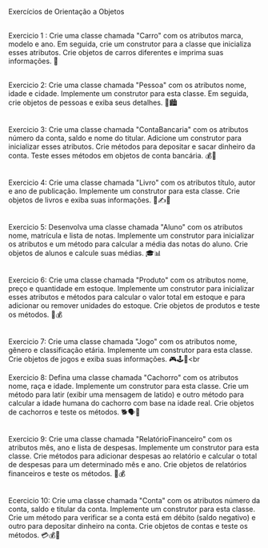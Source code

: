 Exercícios de Orientação a Objetos<br><br>

Exercicio 1 : Crie uma classe chamada "Carro" com os atributos marca, modelo e ano. Em seguida, crie um construtor para a classe que inicializa esses atributos. Crie objetos de carros diferentes e imprima suas informações. 🚗<br><br>

Exercicio 2: Crie uma classe chamada "Pessoa" com os atributos nome, idade e cidade. Implemente um construtor para esta classe. Em seguida, crie objetos de pessoas e exiba seus detalhes. 👤🏙️<br><br>

Exercicio 3: Crie uma classe chamada "ContaBancaria" com os atributos número da conta, saldo e nome do titular. Adicione um construtor para inicializar esses atributos. Crie métodos para depositar e sacar dinheiro da conta. Teste esses métodos em objetos de conta bancária. 💰🏦<br><br>

Exercicio 4: Crie uma classe chamada "Livro" com os atributos título, autor e ano de publicação. Implemente um construtor para esta classe. Crie objetos de livros e exiba suas informações. 📖✍️📅<br><br>

Exercicio 5: Desenvolva uma classe chamada "Aluno" com os atributos nome, matrícula e lista de notas. Implemente um construtor para inicializar os atributos e um método para calcular a média das notas do aluno. Crie objetos de alunos e calcule suas médias. 🎓📊<br><br>

Exercicio 6: Crie uma classe chamada "Produto" com os atributos nome, preço e quantidade em estoque. Implemente um construtor para inicializar esses atributos e métodos para calcular o valor total em estoque e para adicionar ou remover unidades do estoque. Crie objetos de produtos e teste os métodos. 🛒💰<br><br>

Exercicio 7: Crie uma classe chamada "Jogo" com os atributos nome, gênero e classificação etária. Implemente um construtor para esta classe. Crie objetos de jogos e exiba suas informações. 🎮🕹️📢<br<br>

Exercicio 8: Defina uma classe chamada "Cachorro" com os atributos nome, raça e idade. Implemente um construtor para esta classe. Crie um método para latir (exibir uma mensagem de latido) e outro método para calcular a idade humana do cachorro com base na idade real. Crie objetos de cachorros e teste os métodos. 🐕🗣️🐶<br><br>

Exercicio 9: Crie uma classe chamada "RelatórioFinanceiro" com os atributos mês, ano e lista de despesas. Implemente um construtor para esta classe. Crie métodos para adicionar despesas ao relatório e calcular o total de despesas para um determinado mês e ano. Crie objetos de relatórios financeiros e teste os métodos. 💼💰<br><br>

Ecercicio 10: Crie uma classe chamada "Conta" com os atributos número da conta, saldo e titular da conta. Implemente um construtor para esta classe. Crie um método para verificar se a conta está em débito (saldo negativo) e outro para depositar dinheiro na conta. Crie objetos de contas e teste os métodos. 💳💰🏦<br><br>

